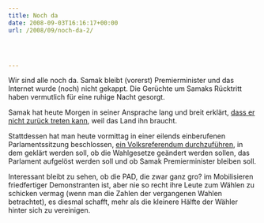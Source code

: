 ```yaml
---
title: Noch da
date: 2008-09-03T16:16:17+00:00
url: /2008/09/noch-da-2/




---
```

Wir sind alle noch da. Samak bleibt (vorerst) Premierminister und das Internet wurde (noch) nicht gekappt. Die Gerüchte um Samaks Rücktritt haben vermutlich für eine ruhige Nacht gesorgt.

Samak hat heute Morgen in seiner Ansprache lang und breit erklärt, [dass er nicht zurück treten kann][1], weil das Land ihn braucht.

Stattdessen hat man heute vormittag in einer eilends einberufenen Parlamentssitzung beschlossen, [ein Volksreferendum durchzuführen][2], in dem geklärt werden soll, ob die Wahlgesetze geändert werden sollen, das Parlament aufgelöst werden soll und ob Samak Premierminister bleiben soll.

Interessant bleibt zu sehen, ob die <span class="caps">PAD</span>, die zwar ganz gro? im Mobilisieren friedfertiger Demonstranten ist, aber nie so recht ihre Leute zum Wählen zu schicken vermag (wenn man die Zahlen der vergangenen Wahlen betrachtet), es diesmal schafft, mehr als die kleinere Hälfte der Wähler hinter sich zu vereinigen.

 [1]: http://nationmultimedia.com/2008/09/04/headlines/headlines_30082553.php
 [2]: http://www.nationmultimedia.com/2008/09/04/headlines/headlines_30082570.php
